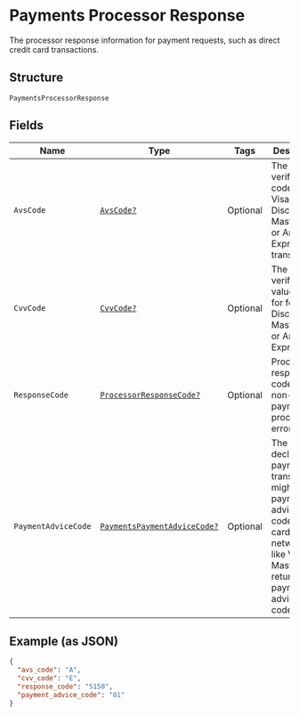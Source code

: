 
# Payments Processor Response

The processor response information for payment requests, such as direct credit card transactions.

## Structure

`PaymentsProcessorResponse`

## Fields

| Name | Type | Tags | Description |
|  --- | --- | --- | --- |
| `AvsCode` | [`AvsCode?`](../../doc/models/avs-code.md) | Optional | The address verification code for Visa, Discover, Mastercard, or American Express transactions. |
| `CvvCode` | [`CvvCode?`](../../doc/models/cvv-code.md) | Optional | The card verification value code for for Visa, Discover, Mastercard, or American Express. |
| `ResponseCode` | [`ProcessorResponseCode?`](../../doc/models/processor-response-code.md) | Optional | Processor response code for the non-PayPal payment processor errors. |
| `PaymentAdviceCode` | [`PaymentsPaymentAdviceCode?`](../../doc/models/payments-payment-advice-code.md) | Optional | The declined payment transactions might have payment advice codes. The card networks, like Visa and Mastercard, return payment advice codes. |

## Example (as JSON)

```json
{
  "avs_code": "A",
  "cvv_code": "E",
  "response_code": "5150",
  "payment_advice_code": "01"
}
```

